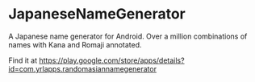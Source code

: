 # JapaneseNameGenerator
A Japanese name generator for Android. Over a million combinations of names with Kana and Romaji annotated.

Find it at https://play.google.com/store/apps/details?id=com.yrlapps.randomasiannamegenerator
